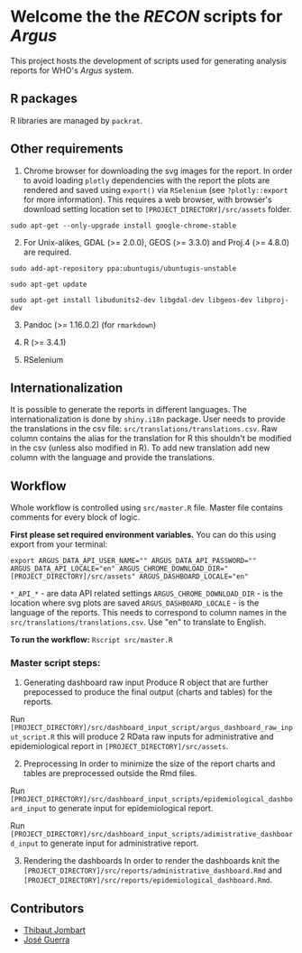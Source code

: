 # Welcome the the *RECON* scripts for *Argus*

This project hosts the development of scripts used for generating analysis
reports for WHO's *Argus* system.

## R packages
R libraries are managed by `packrat`.

## Other requirements

1. Chrome browser for downloading the svg images for the report. In order to avoid loading `plotly` dependencies with the report the plots are rendered and saved using `export()` via `RSelenium` (see `?plotly::export` for more information). This requires a web browser, with browser's download setting location set to `[PROJECT_DIRECTORY]/src/assets` folder.

`sudo apt-get --only-upgrade install google-chrome-stable`

2. For Unix-alikes, GDAL (>= 2.0.0), GEOS (>= 3.3.0) and Proj.4 (>= 4.8.0) are required.

`sudo add-apt-repository ppa:ubuntugis/ubuntugis-unstable`

`sudo apt-get update`

`sudo apt-get install libudunits2-dev libgdal-dev libgeos-dev libproj-dev`

3. Pandoc (>= 1.16.0.2) (for `rmarkdown`)

4. R (>= 3.4.1)

5. RSelenium

## Internationalization

It is possible to generate the reports in different languages. The internationalization is done by `shiny.i18n` package. User needs to provide the translations in the csv file:
`src/translations/translations.csv`. Raw column contains the alias for the translation for R this shouldn't be modified in the csv (unless also modified in R). To add new translation add new column with the language and provide the translations.

## Workflow

Whole workflow is controlled using `src/master.R` file.
Master file contains comments for every block of logic.

**First please set required environment variables.**
You can do this using export from your terminal:

`export ARGUS_DATA_API_USER_NAME="" ARGUS_DATA_API_PASSWORD="" ARGUS_DATA_API_LOCALE="en" ARGUS_CHROME_DOWNLOAD_DIR="[PROJECT_DIRECTORY]/src/assets" ARGUS_DASHBOARD_LOCALE="en"`

`*_API_*` - are data API related settings
`ARGUS_CHROME_DOWNLOAD_DIR` - is the location where svg plots are saved
`ARGUS_DASHBOARD_LOCALE` - is the language of the reports. This needs to correspond to column names in the `src/translations/translations.csv`. Use "en" to translate to English.

**To run the workflow:**
`Rscript src/master.R`

### Master script steps:

1. Generating dashboard raw input
Produce R object that are further prepocessed to produce the final output (charts and tables) for the reports.

Run `[PROJECT_DIRECTORY]/src/dashboard_input_script/argus_dashboard_raw_input_script.R` this will produce 2 RData raw inputs for administrative and epidemiological report in `[PROJECT_DIRECTORY]/src/assets`.

2. Preprocessing
In order to minimize the size of the report charts and tables are preprocessed outside the Rmd files.

Run `[PROJECT_DIRECTORY]/src/dashboard_input_scripts/epidemiological_dashboard_input` to generate input for epidemiological report.

Run `[PROJECT_DIRECTORY]/src/dashboard_input_scripts/adimistrative_dashboard_input` to generate input for administrative report.

3. Rendering the dashboards
In order to render the dashboards knit the `[PROJECT_DIRECTORY]/src/reports/administrative_dashboard.Rmd` and `[PROJECT_DIRECTORY]/src/reports/epidemiological_dashboard.Rmd`.

## Contributors

- [Thibaut Jombart](http://github.com/thibautjombart)
- [José Guerra](http://github.com/SNSteamLyon)
